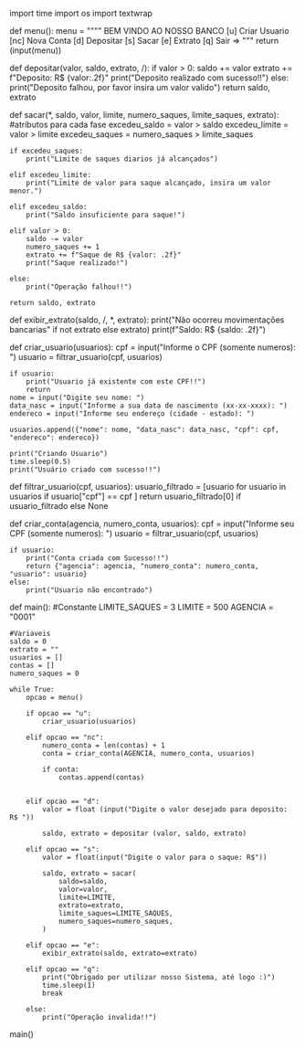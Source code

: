 
import time
import os
import textwrap

def menu():
    menu = """"
        BEM VINDO AO NOSSO BANCO
    [u] Criar Usuario
    [nc] Nova Conta
    [d] Depositar
    [s] Sacar
    [e] Extrato
    [q] Sair
    => """
    return (input(menu))

def depositar(valor, saldo, extrato, /):
    if valor > 0:
        saldo += valor
        extrato += f"Deposito: R$ {valor:.2f}"
        print("Deposito realizado com sucesso!!")
    else:
        print("Deposito falhou, por favor insira um valor valido")
    return saldo, extrato

def sacar(*, saldo, valor, limite, numero_saques, limite_saques, extrato):
    #atributos para cada fase
    excedeu_saldo = valor > saldo
    excedeu_limite = valor > limite
    excedeu_saques = numero_saques > limite_saques

    if excedeu_saques:
        print("Limite de saques diarios já alcançados")

    elif excedeu_limite:
        print("Limite de valor para saque alcançado, insira um valor menor.")

    elif excedeu_saldo:
        print("Saldo insuficiente para saque!")
        
    elif valor > 0: 
        saldo -= valor
        numero_saques += 1
        extrato += f"Saque de R$ {valor: .2f}"
        print("Saque realizado!")

    else:
        print("Operação falhou!!")
        
    return saldo, extrato

def exibir_extrato(saldo, /, *, extrato):
    print("Não ocorreu movimentações bancarias" if not extrato else extrato)
    print(f"Saldo: R$ {saldo: .2f}") 

def criar_usuario(usuarios):
    cpf = input("Informe o CPF (somente numeros): ")
    usuario = filtrar_usuario(cpf, usuarios)

    if usuario:
        print("Usuario já existente com este CPF!!")
        return
    nome = input("Digite seu nome: ")
    data_nasc = input("Informe a sua data de nascimento (xx-xx-xxxx): ")
    endereco = input("Informe seu endereço (cidade - estado): ")

    usuarios.append({"nome": nome, "data_nasc": data_nasc, "cpf": cpf, "endereco": endereco})

    print("Criando Usuario")
    time.sleep(0.5)
    print("Usuário criado com sucesso!!")

def filtrar_usuario(cpf, usuarios):
    usuario_filtrado = [usuario for usuario in usuarios if usuario["cpf"] == cpf ]
    return usuario_filtrado[0] if usuario_filtrado else None

def criar_conta(agencia, numero_conta, usuarios):
    cpf = input("Informe seu CPF (somente numeros): ")
    usuario = filtrar_usuario(cpf, usuarios)

    if usuario:
        print("Conta criada com Sucesso!!")
        return {"agencia": agencia, "numero_conta": numero_conta, "usuario": usuario}
    else:
        print("Usuario não encontrado")


def main():
    #Constante
    LIMITE_SAQUES = 3
    LIMITE = 500
    AGENCIA = "0001"

    #Variaveis
    saldo = 0
    extrato = ""
    usuarios = []
    contas = []
    numero_saques = 0
    
    while True:
        opcao = menu()

        if opcao == "u":
            criar_usuario(usuarios)
        
        elif opcao == "nc":
            numero_conta = len(contas) + 1
            conta = criar_conta(AGENCIA, numero_conta, usuarios)

            if conta:
                contas.append(contas)


        elif opcao == "d":
            valor = float (input("Digite o valor desejado para deposito: R$ "))

            saldo, extrato = depositar (valor, saldo, extrato)
            
        elif opcao == "s":
            valor = float(input("Digite o valor para o saque: R$"))

            saldo, extrato = sacar(
                saldo=saldo,
                valor=valor,
                limite=LIMITE,
                extrato=extrato,
                limite_saques=LIMITE_SAQUES,
                numero_saques=numero_saques,
            )
       
        elif opcao == "e":
            exibir_extrato(saldo, extrato=extrato)

        elif opcao == "q":
            print("Obrigado por utilizar nosso Sistema, até logo :)")
            time.sleep(1)
            break

        else:
            print("Operação invalida!!")
        
main()

